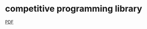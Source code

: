 # competitive programming library

[PDF](https://raw.githubusercontent.com/kmyk/competitive-programming-library/master/library.pdf)

